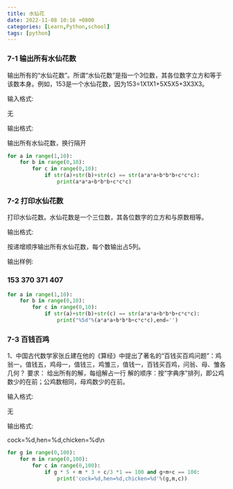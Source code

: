 ```yaml
---
title: 水仙花
date: 2022-11-08 10:16 +0800
categories: [Learn,Python,school]
tags: [python]
---
```




### **7-1 输出所有水仙花数**

输出所有的“水仙花数”。所谓“水仙花数”是指一个3位数，其各位数字立方和等于该数本身。例如，153是一个水仙花数，因为153=1X1X1+5X5X5+3X3X3。

输入格式:

无

输出格式:

输出所有水仙花数，换行隔开

```python
for a in range(1,10):
    for b in range(0,10):
        for c in range(0,10):
            if str(a)+str(b)+str(c) == str(a*a*a+b*b*b+c*c*c):
                print(a*a*a+b*b*b+c*c*c)
```





### 7-2 打印水仙花数





打印水仙花数。水仙花数是一个三位数，其各位数字的立方和与原数相等。

输出格式:

按递增顺序输出所有水仙花数，每个数输出占5列。

输出样例:

###   153  370  371  407

```python
for a in range(1,10):
    for b in range(0,10):
        for c in range(0,10):
            if str(a)+str(b)+str(c) == str(a*a*a+b*b*b+c*c*c):
                print("%5d"%(a*a*a+b*b*b+c*c*c),end='')
```





### 7-3 百钱百鸡

1、中国古代数学家张丘建在他的《算经》中提出了著名的“百钱买百鸡问题”：鸡翁一，值钱五，鸡母一，值钱三，鸡雏三，值钱一，百钱买百鸡，问翁、母、雏各几何？
要求：
给出所有的解，每组解占一行
解的顺序：按“字典序”排列，即公鸡数少的在前；公鸡数相同，母鸡数少的在前。

输入格式:

无

输出格式:

cock=%d,hen=%d,chicken=%d\n

```py
for g in range(0,100):
    for m in range(0,100):
        for c in range(0,100):
            if g * 5 + m * 3 + c/3 *1 == 100 and g+m+c == 100:
                print('cock=%d,hen=%d,chicken=%d'%(g,m,c))
```

